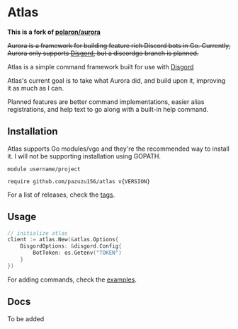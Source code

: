# Atlas

**This is a fork of [polaron/aurora](https://github.com/polaron/aurora)**

~~Aurora is a framework for building feature rich Discord bots in Go. Currently, Aurora only supports [Disgord](https://github.com/andersfylling/disgord), but a discordgo branch is planned.~~

Atlas is a simple command framework built for use with [Disgord](https://github.com/andersfylling/disgord)

Atlas's current goal is to take what Aurora did, and build upon it, improving it as much as I can.

Planned features are better command implementations, easier alias registrations, and help text to go along with a built-in help command.

## Installation

Atlas supports Go modules/vgo and they're the recommended way to install it. I will not be supporting installation using GOPATH.
```
module username/project

require github.com/pazuzu156/atlas v{VERSION}
```
For a list of releases, check the [tags](https://github.com/pazuzu156/atlas/releases).

## Usage

```go
// initialize atlas
client := atlas.New(&atlas.Options{
	DisgordOptions: &disgord.Config{
		BotToken: os.Getenv("TOKEN")
	}
})
```

For adding commands, check the [examples](https://github.com/pazuzu156/aurora/tree/master/examples).

## Docs

To be added
